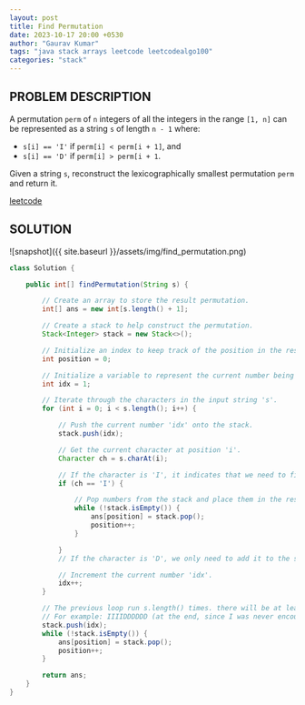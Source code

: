 ```yaml
---
layout: post
title: Find Permutation
date: 2023-10-17 20:00 +0530
author: "Gaurav Kumar"
tags: "java stack arrays leetcode leetcodealgo100"
categories: "stack"
---
```


## PROBLEM DESCRIPTION

A permutation `perm` of `n` integers of all the integers in the range `[1, n]` can be represented as a string `s` of length `n - 1` where:

- `s[i] == 'I'` if `perm[i] < perm[i + 1]`, and
- `s[i] == 'D'` if `perm[i] > perm[i + 1`.

Given a string `s`, reconstruct the lexicographically smallest permutation `perm` and return it.

[leetcode](https://leetcode.com/problems/find-permutation/)

## SOLUTION

![snapshot]({{ site.baseurl }}/assets/img/find_permutation.png)

```java
class Solution {

    public int[] findPermutation(String s) {

        // Create an array to store the result permutation.
        int[] ans = new int[s.length() + 1];

        // Create a stack to help construct the permutation.
        Stack<Integer> stack = new Stack<>();

        // Initialize an index to keep track of the position in the result permutation. (the next number to be added)
        int position = 0;

        // Initialize a variable to represent the current number being considered for the permutation.
        int idx = 1;

        // Iterate through the characters in the input string 's'.
        for (int i = 0; i < s.length(); i++) {

            // Push the current number 'idx' onto the stack.
            stack.push(idx);

            // Get the current character at position 'i'.
            Character ch = s.charAt(i);

            // If the character is 'I', it indicates that we need to find increasing sequence.
            if (ch == 'I') {

                // Pop numbers from the stack and place them in the result permutation (essentially reversing the numbers from DDDDD...I)
                while (!stack.isEmpty()) {
                    ans[position] = stack.pop();
                    position++;
                }

            }
            // If the character is 'D', we only need to add it to the stack which is already done

            // Increment the current number 'idx'.
            idx++;
        }

        // The previous loop run s.length() times. there will be at least one position left to be filled. It can be more, if there were more Ds at the end
        // For example: IIIIDDDDDD (at the end, since I was never encountered, the number added to stack after Ds are left to be appended to the answer)
        stack.push(idx);
        while (!stack.isEmpty()) {
            ans[position] = stack.pop();
            position++;
        }

        return ans;
    }
}
```

